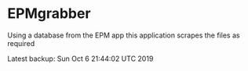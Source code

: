 # EPMgrabber
Using a database from the EPM app this application scrapes the files as required


Latest backup: Sun Oct 6 21:44:02 UTC 2019
